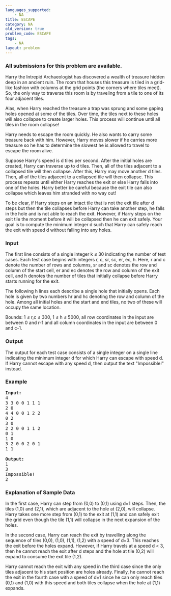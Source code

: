 ```yaml
---
languages_supported:
    - NA
title: ESCAPE
category: NA
old_version: true
problem_code: ESCAPE
tags:
    - NA
layout: problem
---
```

###  All submissions for this problem are available. 

Harry the Intrepid Archaeologist has discovered a wealth of treasure hidden deep in an ancient ruin. The room that houses this treasure is tiled in a grid-like fashion with columns at the grid points (the corners where tiles meet). So, the only way to traverse this room is by traveling from a tile to one of its four adjacent tiles.

Alas, when Harry reached the treasure a trap was sprung and some gaping holes opened at some of the tiles. Over time, the tiles next to these holes will also collapse to create larger holes. This process will continue until all tiles in the room collapse!

Harry needs to escape the room quickly. He also wants to carry some treasure back with him. However, Harry moves slower if he carries more treasure so he has to determine the slowest he is allowed to travel to escape the room alive.

Suppose Harry's speed is d tiles per second. After the initial holes are created, Harry can traverse up to d tiles. Then, all of the tiles adjacent to a collapsed tile will then collapse. After this, Harry may move another d tiles. Then, all of the tiles adjacent to a collapsed tile will then collapse. This process repeats until either Harry reaches the exit or else Harry falls into one of the holes. Harry better be careful because the exit tile can also collapse which leaves him stranded with no way out!

To be clear, if Harry steps on an intact tile that is not the exit tile after d steps but then the tile collapses before Harry can take another step, he falls in the hole and is not able to reach the exit. However, if Harry steps on the exit tile the moment before it will be collapsed then he can exit safely. Your goal is to compute the minimum integer d such that Harry can safely reach the exit with speed d without falling into any holes.

### Input

The first line consists of a single integer k ≤ 30 indicating the number of test cases. Each test case begins with integers r, c, sr, sc, er, ec, h. Here, r and c denote the number of rows and columns, sr and sc denotes the row and column of the start cell, er and ec denotes the row and column of the exit cell, and h denotes the number of tiles that initially collapse before Harry starts running for the exit.

The following h lines each describe a single hole that initially opens. Each hole is given by two numbers hr and hc denoting the row and column of the hole. Among all initial holes and the start and end tiles, no two of these will occupy the same location.

Bounds: 1 ≤ r,c ≤ 300, 1 ≤ h ≤ 5000, all row coordinates in the input are between 0 and r-1 and all column coordinates in the input are between 0 and c-1.

### Output

The output for each test case consists of a single integer on a single line indicating the minimum integer d for which Harry can escape with speed d. If Harry cannot escape with any speed d, then output the text "Impossible!" instead.

### Example

<pre>
<b>Input:</b>
4
3 3 0 0 1 1 1
2 0
4 4 0 0 1 2 2
0 2
3 0
2 2 0 0 1 1 2
0 1
1 0
3 2 0 0 2 0 1
1 1

<b>Output:</b>
1
3
Impossible!
2
</pre>
### Explanation of Sample Data

In the first case, Harry can step from (0,0) to (0,1) using d=1 steps. Then, the tiles (1,0) and (2,1), which are adjacent to the hole at (2,0), will collapse. Harry takes one more step from (0,1) to the exit at (1,1) and can safely exit the grid even though the tile (1,1) will collapse in the next expansion of the holes.

In the second case, Harry can reach the exit by travelling along the sequence of tiles (0,0), (1,0), (1,1), (1,2) with a speed of d=3. This reaches the exit before the holes expand. However, if Harry travels at a speed d &lt; 3, then he cannot reach the exit after d steps and the hole at tile (0,2) will expand to consume the exit tile (1,2).

Harry cannot reach the exit with any speed in the third case since the only tiles adjacent to his start position are holes already. Finally, he cannot reach the exit in the fourth case with a speed of d=1 since he can only reach tiles (0,1) and (1,0) with this speed and both tiles collapse when the hole at (1,1) expands.

